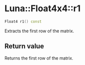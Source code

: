 # Luna::Float4x4::r1

```c++
Float4 r1() const
```

Extracts the first row of the matrix. 



## Return value
Returns the first row of the matrix. 

